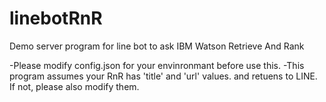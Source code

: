 # linebotRnR
Demo server program for line bot to ask IBM Watson Retrieve And Rank

-Please modify config.json for your envinronmant before use this.
-This program assumes your RnR has 'title' and 'url' values.
 and retuens to LINE.
 If not, please also modify them.  
